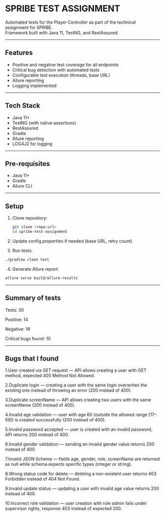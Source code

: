 # SPRIBE TEST ASSIGNMENT

Automated tests for the Player Controller as part of the technical assignment for SPRIBE.  
Framework built with Java 11, TestNG, and RestAssured.

---

## Features
- Positive and negative test coverage for all endpoints
- Critical bug detection with automated tests
- Configurable test execution (threads, base URL)
- Allure reporting
- Logging implemented

---

## Tech Stack
- Java 11+
- TestNG (with native assertions)
- RestAssured
- Gradle
- Allure reporting
- LOG4J2 for logging

---

## Pre-requisites
- Java 11+
- Gradle
- Allure CLI

---

## Setup
1. Clone repository:
   ```bash
   git clone <repo-url>
   cd spribe-test-assignment
   ```
2. Update config.properties if needed (base URL, retry count)  

3. Run tests:
  ```bash
  ./gradlew clean test
  ```

4. Generate Allure report:  
  ```bash
  allure serve build/allure-results
  ```

---

## Summary of tests

Tests: 30

Positive: 14

Negative: 16

Critical bugs found: 10

---

## Bugs that I found

1.User created via GET request — API allows creating a user with GET method, expected 405 Method Not Allowed.  

2.Duplicate login — creating a user with the same login overwrites the existing one instead of throwing an error (200 instead of 400).  

3.Duplicate screenName — API allows creating two users with the same screenName (200 instead of 400).  

4.Invalid age validation — user with age 60 (outside the allowed range [17–59]) is created successfully (200 instead of 400).  

5.Invalid password accepted — user is created with an invalid password, API returns 200 instead of 400.  

6.Invalid gender validation — sending an invalid gender value returns 200 instead of 400.  

7.Invalid JSON Schema — fields age, gender, role, screenName are returned as null while schema expects specific types (integer or string).  

8.Wrong status code for delete — deleting a non-existent user returns 403 Forbidden instead of 404 Not Found.  

9.Invalid update status — updating a user with invalid age value returns 200 instead of 400.  

10.Incorrect role validation — user creation with role admin fails under supervisor rights, response 403 instead of expected 200.  

